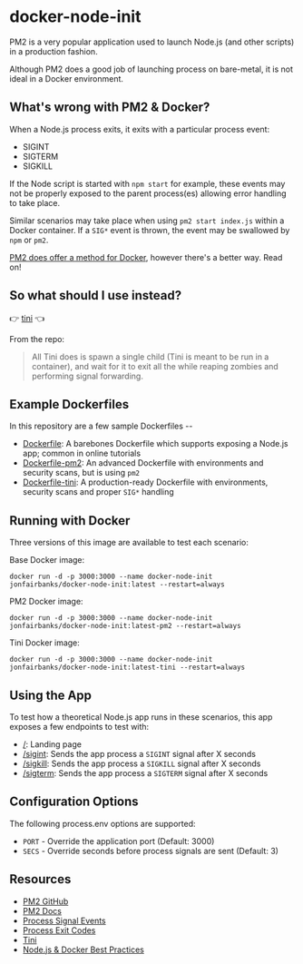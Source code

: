 # docker-node-init

PM2 is a very popular application used to launch Node.js (and other scripts) in a production fashion. 

Although PM2 does a good job of launching process on bare-metal, it is not ideal in a Docker environment. 

## What's wrong with PM2 & Docker?

When a Node.js process exits, it exits with a particular process event:

- SIGINT
- SIGTERM
- SIGKILL

If the Node script is started with `npm start` for example, these events may not be properly exposed to the parent process(es) allowing error handling to take place. 

Similar scenarios may take place when using `pm2 start index.js` within a Docker container. If a `SIG*` event is thrown, the event may be swallowed by `npm` or `pm2`.

[PM2 does offer a method for Docker](https://pm2.keymetrics.io/docs/usage/docker-pm2-nodejs/), however there's a better way. Read on!

## So what should I use instead?

👉 [tini](https://github.com/krallin/tini) 👈

From the repo:

> All Tini does is spawn a single child (Tini is meant to be run in a container), and wait for it to exit all the while reaping zombies and performing signal forwarding.

## Example Dockerfiles

In this repository are a few sample Dockerfiles --
- [Dockerfile](Dockerfile): A barebones Dockerfile which supports exposing a Node.js app; common in online tutorials
- [Dockerfile-pm2](Dockerfile-pm2): An advanced Dockerfile with environments and security scans, but is using `pm2`
- [Dockerfile-tini](Dockerfile-tini): A production-ready Dockerfile with environments, security scans and proper `SIG*` handling

## Running with Docker

Three versions of this image are available to test each scenario:

Base Docker image:
```
docker run -d -p 3000:3000 --name docker-node-init jonfairbanks/docker-node-init:latest --restart=always
```

PM2 Docker image:
```
docker run -d -p 3000:3000 --name docker-node-init jonfairbanks/docker-node-init:latest-pm2 --restart=always
```

Tini Docker image:
```
docker run -d -p 3000:3000 --name docker-node-init jonfairbanks/docker-node-init:latest-tini --restart=always
```

## Using the App

To test how a theoretical Node.js app runs in these scenarios, this app exposes a few endpoints to test with:
- [/](#): Landing page
- [/sigint](#): Sends the app process a `SIGINT` signal after X seconds
- [/sigkill](#): Sends the app process a `SIGKILL` signal after X seconds
- [/sigterm](#): Sends the app process a `SIGTERM` signal after X seconds

## Configuration Options

The following process.env options are supported:

- `PORT` - Override the application port (Default: 3000)
- `SECS` - Override seconds before process signals are sent (Default: 3)

## Resources

- [PM2 GitHub](https://github.com/Unitech/pm2)
- [PM2 Docs](https://pm2.keymetrics.io/docs/usage/quick-start)
- [Process Signal Events](https://nodejs.org/api/process.html#process_signal_events)
- [Process Exit Codes](https://nodejs.org/api/process.html#process_process_exit_code)
- [Tini](https://github.com/krallin/tini)
- [Node.js & Docker Best Practices](https://github.com/BretFisher/dockercon19)